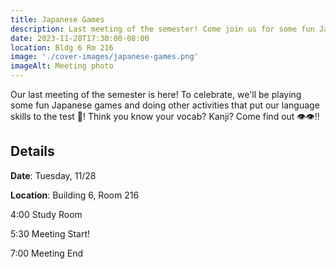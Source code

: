 ```yaml
---
title: Japanese Games
description: Last meeting of the semester! Come join us for some fun Japanese games!
date: 2023-11-28T17:30:00-08:00
location: Bldg 6 Rm 216
image: './cover-images/japanese-games.png'
imageAlt: Meeting photo
---
```


Our last meeting of the semester is here! To celebrate, we'll be playing some fun Japanese games and doing other activities that put our language skills to the test 💪! Think you know your vocab? Kanji? Come find out 👁️👁️!!

## Details
**Date**: Tuesday, 11/28

**Location**: Building 6, Room 216

4:00    Study Room

5:30    Meeting Start!

7:00    Meeting End